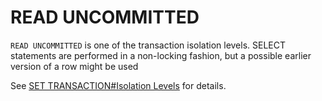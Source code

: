 
# READ UNCOMMITTED

`READ UNCOMMITTED` is one of the transaction isolation levels. SELECT statements are performed in a non-locking fashion, but a possible earlier version of a row might be used


See [SET TRANSACTION#Isolation Levels](set-transaction.md#isolation-levels) for details.

